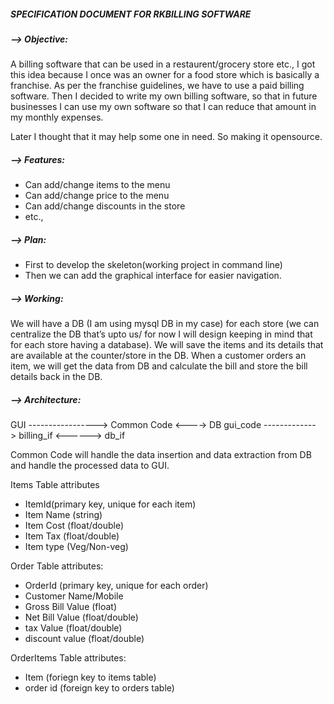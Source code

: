 ##### SPECIFICATION DOCUMENT FOR RKBILLING SOFTWARE

##### --> Objective:
A billing software that can be used in a restaurent/grocery store etc., I got this idea because I once was an owner for a food store which is basically a franchise. As per the franchise guidelines, we have to use a paid billing software. Then I decided to write my own billing software, so that in future businesses I can use my own software so that I can reduce that amount in my monthly expenses.

Later I thought that it may help some one in need. So making it opensource.


##### --> Features:
- Can add/change items to the menu
- Can add/change price to the menu
- Can add/change discounts in the store
- etc.,


##### --> Plan:
- First to develop the skeleton(working project in command line)
- Then we can add the graphical interface for easier navigation.


##### --> Working:
We will have a DB (I am using mysql DB in my case) for each store (we can centralize the DB that’s upto us/ for now I will design keeping in mind that for each store having a database). We will save the items and its details that are available at the counter/store in the DB. When a customer orders an item, we will get the data from DB and calculate the bill and store the bill details back in the DB.


##### --> Architecture:


GUI ----------------->   Common Code    <---->   DB
gui_code ------------->  billing_if     <------> db_if

Common Code will handle the data insertion and data extraction from DB and handle the processed data to GUI.


Items Table attributes
- ItemId(primary key, unique for each item)
- Item Name (string)
- Item Cost (float/double)
- Item Tax (float/double)
- Item type (Veg/Non-veg)

Order Table attributes:
- OrderId (primary key, unique for each order)
- Customer Name/Mobile
- Gross Bill Value (float)
- Net Bill Value (float/double)
- tax Value (float/double)
- discount value (float/double)

OrderItems Table attributes:
- Item (foriegn key to items table)
- order id (foreign key to orders table)
